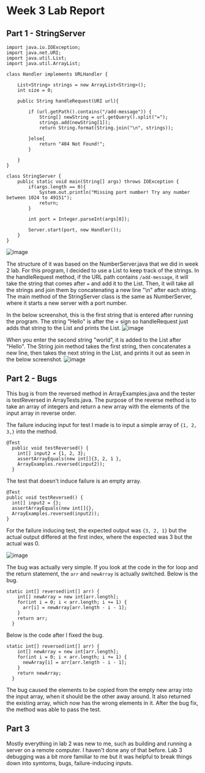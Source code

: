 # Week 3 Lab Report

## Part 1 - StringServer

```
import java.io.IOException;
import java.net.URI;
import java.util.List;
import java.util.ArrayList;

class Handler implements URLHandler {

    List<String> strings = new ArrayList<String>();
    int size = 0;

    public String handleRequest(URI url){
    
        if (url.getPath().contains("/add-message")) {
            String[] newString = url.getQuery().split("=");
            strings.add(newString[1]);
            return String.format(String.join("\n", strings));

        }else{
            return "404 Not Found!";
        }
                       
    }
}

class StringServer {
    public static void main(String[] args) throws IOException {
        if(args.length == 0){
            System.out.println("Missing port number! Try any number between 1024 to 49151");
            return;
        }

        int port = Integer.parseInt(args[0]);

        Server.start(port, new Handler());
    }
}
```
![image](https://user-images.githubusercontent.com/122491370/218005014-65ec020d-5a77-489e-bcfb-5925dbc3c254.png)

The structure of it was based on the NumberServer.java that we did in week 2 lab. For this program, I decided to use a List to keep track of the strings. In the handleRequest method, if the URL path contains `/add-message`, it will take the string that comes after `=` and add it to the List. Then, it will take all the strings and join them by concatenating a new line "\n" after each string. The main method of the StringServer class is the same as NumberServer, where it starts a new server with a port number.

In the below screenshot, this is the first string that is entered after running the program. The string "Hello" is after the = sign so handleRequest just adds that string to the List and prints the List.
![image](https://user-images.githubusercontent.com/122491370/218002674-92a60b1c-2274-48d6-b6e4-27830c40fbae.png)

When you enter the second string "world", it is added to the List after "Hello". The String join method takes the first string, then concatenates a new line, then takes the next string in the List, and prints it out as seen in the below screenshot.
![image](https://user-images.githubusercontent.com/122491370/218002732-770ce4a4-c048-47e5-bdfc-7b2490df8b6f.png)


## Part 2 - Bugs

This bug is from the reversed method in ArrayExamples.java and the tester is testReversed in ArrayTests.java. The purpose of the reverse method is to take an array of integers and return a new array with the elements of the input array in reverse order.

The failure inducing input for test I made is to input a simple array of `{1, 2, 3,}` into the method.

```
@Test
  public void testReversed() {
    int[] input2 = {1, 2, 3};
    assertArrayEquals(new int[]{3, 2, 1 }, 
    ArrayExamples.reversed(input2));
  }
  ```
  
  The test that doesn't induce failure is an empty array.
  
  ```
  @Test
  public void testReversed() {
    int[] input2 = {};
    assertArrayEquals(new int[]{}, 
    ArrayExamples.reversed(input2));
  }
  ```
  
For the failure inducing test, the expected output was `{3, 2, 1}` but the actual output differed at the first index, where the expected was 3 but the actual was 0.
  
![image](https://user-images.githubusercontent.com/122491370/215203632-c0f0438b-dd16-4948-a1f9-706c47b83f3f.png)

The bug was actually very simple. If you look at the code in the for loop and the return statement, the `arr` and `newArray` is actually switched. Below is the bug.

```
static int[] reversed(int[] arr) {
    int[] newArray = new int[arr.length];
    for(int i = 0; i < arr.length; i += 1) {
      arr[i] = newArray[arr.length - i - 1];
    }
    return arr;
  }
  ```

Below is the code after I fixed the bug.

```
static int[] reversed(int[] arr) {
    int[] newArray = new int[arr.length];
    for(int i = 0; i < arr.length; i += 1) {
      newArray[i] = arr[arr.length - i - 1];
    }
    return newArray;
  }
  ```

The bug caused the elements to be copied from the empty new array into the input array, when it should be the other away around. It also returned the existing array, which now has the wrong elements in it. After the bug fix, the method was able to pass the test.

## Part 3

Mostly everything in lab 2 was new to me, such as building and running a server on a remote computer. I haven't done any of that before. Lab 3 debugging was a bit more familiar to me but it was helpful to break things down into symtoms, bugs, failure-inducing inputs.

